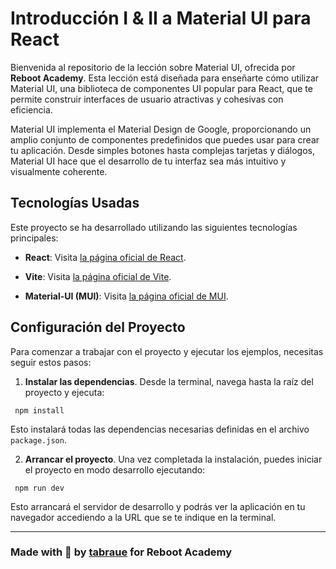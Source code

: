 # Introducción I & II a Material UI para React

Bienvenida al repositorio de la lección sobre Material UI, ofrecida por **Reboot Academy**. Esta lección está diseñada para enseñarte cómo utilizar Material UI, una biblioteca de componentes UI popular para React, que te permite construir interfaces de usuario atractivas y cohesivas con eficiencia.

Material UI implementa el Material Design de Google, proporcionando un amplio conjunto de componentes predefinidos que puedes usar para crear tu aplicación. Desde simples botones hasta complejas tarjetas y diálogos, Material UI hace que el desarrollo de tu interfaz sea más intuitivo y visualmente coherente.

## Tecnologías Usadas

Este proyecto se ha desarrollado utilizando las siguientes tecnologías principales:

- **React**: Visita [la página oficial de React](https://reactjs.org/).

- **Vite**: Visita [la página oficial de Vite](https://vitejs.dev/).

- **Material-UI (MUI)**: Visita [la página oficial de MUI](https://mui.com/).


## Configuración del Proyecto

Para comenzar a trabajar con el proyecto y ejecutar los ejemplos, necesitas seguir estos pasos:

1. **Instalar las dependencias**. Desde la terminal, navega hasta la raíz del proyecto y ejecuta:
```
 npm install 
 ```

Esto instalará todas las dependencias necesarias definidas en el archivo `package.json`.

2. **Arrancar el proyecto**. Una vez completada la instalación, puedes iniciar el proyecto en modo desarrollo ejecutando:
```
 npm run dev 
 ```
Esto arrancará el servidor de desarrollo y podrás ver la aplicación en tu navegador accediendo a la URL que se te indique en la terminal.

---

### Made with 🧁 by [tabraue](https://github.com/tabraue) for **Reboot Academy**